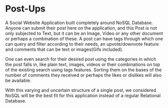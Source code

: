 # Post-Ups
A Social Website Application built completely around NoSQL Database. Anyone can submit their post here on the application, and this Post is not only subjected to Text, but it can be an Image, Video or any other document or perhaps a combination of these. A post can have tags through which one can query and filter according to their needs, an upvote/downvote feature  and comments that can be text or images(Gifs included).

One can even search for their desired post using the categories in which the post falls in, like plain text, images, videos or their combinations on top of the existing search using tags features. Sorting them on the bases of the number of comments they received or perhaps the likes or dislikes will also be available.

With this varying and uncertain structure of a single post, we considered NoSQL will be the best fit for this application instead of a regular Relational Database.
